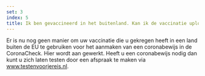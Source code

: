 ```yaml
---
set: 3
index: 5
title: Ik ben gevaccineerd in het buitenland. Kan ik de vaccinatie uploaden in de Nederlandse CoronaCheck-app?
---
```

Er is nu nog geen manier om uw vaccinatie die u gekregen heeft in een land buiten de EU te gebruiken voor het aanmaken van een coronabewijs in de CoronaCheck. Hier wordt aan gewerkt. Heeft u een coronabewijs nodig dan kunt u zich laten testen door een afspraak te maken via <a href="https://www.testenvoorjereis.nl" rel="noopener noreferrer" target="_blank" hreflang="nl">www.testenvoorjereis.nl</a>.




